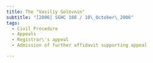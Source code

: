 ```yaml
---
title: The "Vasiliy Golovnin" 
subtitle: "[2006] SGHC 188 / 18\_October\_2006"
tags:
  - Civil Procedure
  - Appeals
  - Registrar\'s appeal
  - Admission of further affidavit supporting appeal

---
```


